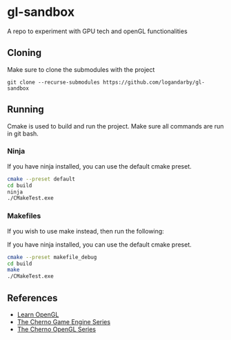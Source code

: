 # gl-sandbox
A repo to experiment with GPU tech and openGL functionalities

## Cloning

Make sure to clone the submodules with the project

```
git clone --recurse-submodules https://github.com/logandarby/gl-sandbox
```

## Running

Cmake is used to build and run the project. Make sure all commands are run in git bash.

### Ninja

If you have ninja installed, you can use the default cmake preset.

```bash
cmake --preset default
cd build
ninja
./CMakeTest.exe
```

### Makefiles

If you wish to use make instead, then run the following:

If you have ninja installed, you can use the default cmake preset.

```bash
cmake --preset makefile_debug
cd build
make
./CMakeTest.exe
```

## References

- [Learn OpenGL](https://learnopengl.com/Introduction)
- [The Cherno Game Engine Series](https://www.youtube.com/playlist?list=PLlrATfBNZ98dC-V-N3m0Go4deliWHPFwT)
- [The Cherno OpenGL Series](https://www.youtube.com/playlist?list=PLlrATfBNZ98foTJPJ_Ev03o2oq3-GGOS2)
  
